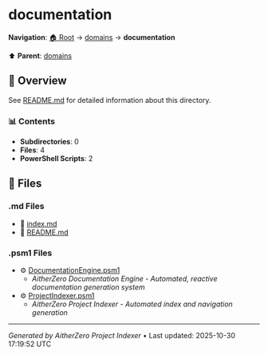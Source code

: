 # documentation

**Navigation**: [🏠 Root](../../index.md) → [domains](../index.md) → **documentation**

⬆️ **Parent**: [domains](../index.md)

## 📖 Overview

See [README.md](./README.md) for detailed information about this directory.

### 📊 Contents

- **Subdirectories**: 0
- **Files**: 4
- **PowerShell Scripts**: 2

## 📄 Files

### .md Files

- 📝 [index.md](./index.md)
- 📝 [README.md](./README.md)

### .psm1 Files

- ⚙️ [DocumentationEngine.psm1](./DocumentationEngine.psm1)
  - *AitherZero Documentation Engine - Automated, reactive documentation generation system*
- ⚙️ [ProjectIndexer.psm1](./ProjectIndexer.psm1)
  - *AitherZero Project Indexer - Automated index and navigation generation*

---

*Generated by AitherZero Project Indexer* • Last updated: 2025-10-30 17:19:52 UTC

